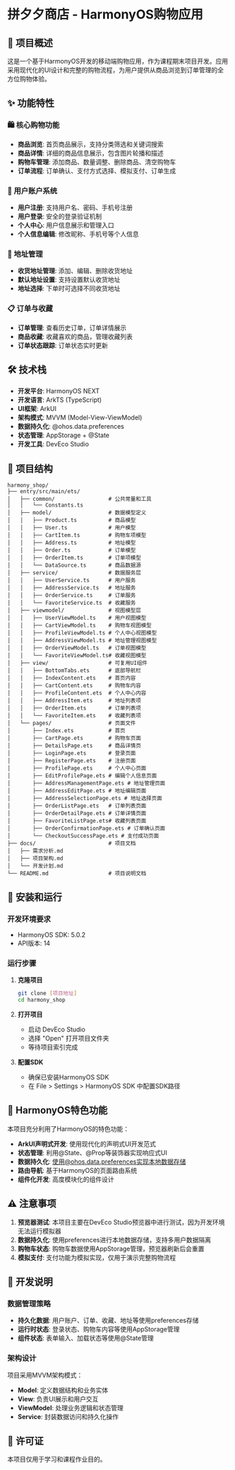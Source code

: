 # 拼夕夕商店 - HarmonyOS购物应用

## 📱 项目概述

这是一个基于HarmonyOS开发的移动端购物应用，作为课程期末项目开发。应用采用现代化的UI设计和完整的购物流程，为用户提供从商品浏览到订单管理的全方位购物体验。

## ✨ 功能特性

### 🛍️ 核心购物功能
- **商品浏览**: 首页商品展示，支持分类筛选和关键词搜索
- **商品详情**: 详细的商品信息展示，包含图片轮播和描述
- **购物车管理**: 添加商品、数量调整、删除商品、清空购物车
- **订单流程**: 订单确认、支付方式选择、模拟支付、订单生成

### 👤 用户账户系统
- **用户注册**: 支持用户名、密码、手机号注册
- **用户登录**: 安全的登录验证机制
- **个人中心**: 用户信息展示和管理入口
- **个人信息编辑**: 修改昵称、手机号等个人信息

### 📍 地址管理
- **收货地址管理**: 添加、编辑、删除收货地址
- **默认地址设置**: 支持设置默认收货地址
- **地址选择**: 下单时可选择不同收货地址

### 📋 订单与收藏
- **订单管理**: 查看历史订单，订单详情展示
- **商品收藏**: 收藏喜欢的商品，管理收藏列表
- **订单状态跟踪**: 订单状态实时更新

## 🛠️ 技术栈

- **开发平台**: HarmonyOS NEXT
- **开发语言**: ArkTS (TypeScript)
- **UI框架**: ArkUI
- **架构模式**: MVVM (Model-View-ViewModel)
- **数据持久化**: @ohos.data.preferences
- **状态管理**: AppStorage + @State
- **开发工具**: DevEco Studio

## 📁 项目结构

```
harmony_shop/
├── entry/src/main/ets/
│   ├── common/                 # 公共常量和工具
│   │   └── Constants.ts
│   ├── model/                  # 数据模型定义
│   │   ├── Product.ts          # 商品模型
│   │   ├── User.ts             # 用户模型
│   │   ├── CartItem.ts         # 购物车项模型
│   │   ├── Address.ts          # 地址模型
│   │   ├── Order.ts            # 订单模型
│   │   ├── OrderItem.ts        # 订单项模型
│   │   └── DataSource.ts       # 商品数据源
│   ├── service/                # 数据服务层
│   │   ├── UserService.ts      # 用户服务
│   │   ├── AddressService.ts   # 地址服务
│   │   ├── OrderService.ts     # 订单服务
│   │   └── FavoriteService.ts  # 收藏服务
│   ├── viewmodel/              # 视图模型层
│   │   ├── UserViewModel.ts    # 用户视图模型
│   │   ├── CartViewModel.ts    # 购物车视图模型
│   │   ├── ProfileViewModel.ts # 个人中心视图模型
│   │   ├── AddressViewModel.ts # 地址管理视图模型
│   │   ├── OrderViewModel.ts   # 订单视图模型
│   │   └── FavoriteViewModel.ts# 收藏视图模型
│   ├── view/                   # 可复用UI组件
│   │   ├── BottomTabs.ets      # 底部导航栏
│   │   ├── IndexContent.ets    # 首页内容
│   │   ├── CartContent.ets     # 购物车内容
│   │   ├── ProfileContent.ets  # 个人中心内容
│   │   ├── AddressItem.ets     # 地址列表项
│   │   ├── OrderItem.ets       # 订单列表项
│   │   └── FavoriteItem.ets    # 收藏列表项
│   └── pages/                  # 页面文件
│       ├── Index.ets           # 首页
│       ├── CartPage.ets        # 购物车页面
│       ├── DetailsPage.ets     # 商品详情页
│       ├── LoginPage.ets       # 登录页面
│       ├── RegisterPage.ets    # 注册页面
│       ├── ProfilePage.ets     # 个人中心页面
│       ├── EditProfilePage.ets # 编辑个人信息页面
│       ├── AddressManagementPage.ets # 地址管理页面
│       ├── AddressEditPage.ets # 地址编辑页面
│       ├── AddressSelectionPage.ets # 地址选择页面
│       ├── OrderListPage.ets   # 订单列表页面
│       ├── OrderDetailPage.ets # 订单详情页面
│       ├── FavoriteListPage.ets# 收藏列表页面
│       ├── OrderConfirmationPage.ets # 订单确认页面
│       └── CheckoutSuccessPage.ets # 支付成功页面
├── docs/                       # 项目文档
│   ├── 需求分析.md
│   ├── 项目架构.md
│   └── 开发计划.md
└── README.md                   # 项目说明文档
```

## 🚀 安装和运行

### 开发环境要求

 - HarmonyOS SDK: 5.0.2
 - API版本: 14 

### 运行步骤

1. **克隆项目**
   ```bash
   git clone [项目地址]
   cd harmony_shop
   ```

2. **打开项目**
   - 启动 DevEco Studio
   - 选择 "Open" 打开项目文件夹
   - 等待项目索引完成

3. **配置SDK**
   - 确保已安装HarmonyOS SDK
   - 在 File > Settings > HarmonyOS SDK 中配置SDK路径

## 🎯 HarmonyOS特色功能

本项目充分利用了HarmonyOS的特色功能：

- **ArkUI声明式开发**: 使用现代化的声明式UI开发范式
- **状态管理**: 利用@State、@Prop等装饰器实现响应式UI
- **数据持久化**: 使用@ohos.data.preferences实现本地数据存储
- **路由导航**: 基于HarmonyOS的页面路由系统
- **组件化开发**: 高度模块化的组件设计

## ⚠️ 注意事项

1. **预览器测试**: 本项目主要在DevEco Studio预览器中进行测试，因为开发环境无法运行模拟器
2. **数据持久化**: 使用preferences进行本地数据存储，支持多用户数据隔离
3. **购物车状态**: 购物车数据使用AppStorage管理，预览器刷新后会重置
4. **模拟支付**: 支付功能为模拟实现，仅用于演示完整购物流程

## 🔧 开发说明

### 数据管理策略

- **持久化数据**: 用户账户、订单、收藏、地址等使用preferences存储
- **运行时状态**: 登录状态、购物车内容等使用AppStorage管理
- **组件状态**: 表单输入、加载状态等使用@State管理

### 架构设计

项目采用MVVM架构模式：
- **Model**: 定义数据结构和业务实体
- **View**: 负责UI展示和用户交互
- **ViewModel**: 处理业务逻辑和状态管理
- **Service**: 封装数据访问和持久化操作

## 📄 许可证

本项目仅用于学习和课程作业目的。
